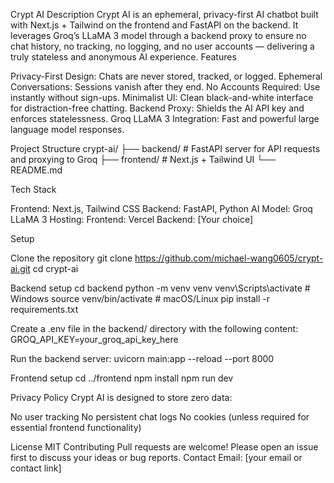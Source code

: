Crypt AI
Description
Crypt AI is an ephemeral, privacy-first AI chatbot built with Next.js + Tailwind on the frontend and FastAPI on the backend. It leverages Groq’s LLaMA 3 model through a backend proxy to ensure no chat history, no tracking, no logging, and no user accounts — delivering a truly stateless and anonymous AI experience.
Features

Privacy-First Design: Chats are never stored, tracked, or logged.
Ephemeral Conversations: Sessions vanish after they end.
No Accounts Required: Use instantly without sign-ups.
Minimalist UI: Clean black-and-white interface for distraction-free chatting.
Backend Proxy: Shields the AI API key and enforces statelessness.
Groq LLaMA 3 Integration: Fast and powerful large language model responses.

Project Structure
crypt-ai/
├── backend/         # FastAPI server for API requests and proxying to Groq
├── frontend/        # Next.js + Tailwind UI
└── README.md

Tech Stack

Frontend: Next.js, Tailwind CSS
Backend: FastAPI, Python
AI Model: Groq LLaMA 3
Hosting:
Frontend: Vercel
Backend: [Your choice]



Setup

Clone the repository
git clone https://github.com/michael-wang0605/crypt-ai.git
cd crypt-ai


Backend setup
cd backend
python -m venv venv
venv\Scripts\activate   # Windows
source venv/bin/activate  # macOS/Linux
pip install -r requirements.txt

Create a .env file in the backend/ directory with the following content:
GROQ_API_KEY=your_groq_api_key_here

Run the backend server:
uvicorn main:app --reload --port 8000


Frontend setup
cd ../frontend
npm install
npm run dev



Privacy Policy
Crypt AI is designed to store zero data:

No user tracking
No persistent chat logs
No cookies (unless required for essential frontend functionality)

License
MIT
Contributing
Pull requests are welcome! Please open an issue first to discuss your ideas or bug reports.
Contact
Email: [your email or contact link]